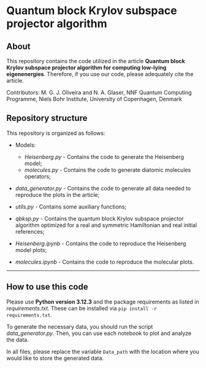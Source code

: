 # Quantum block Krylov subspace projector algorithm

## About 
This repository contains the code utilized in the article **Quantum block Krylov subspace projector algorithm for computing low-lying eigenenergies**. Therefore, if you use our code, please adequately cite the article.

Contributors: M. G. J. Oliveira and  N. A. Glaser, NNF Quantum Computing Programme, Niels Bohr Institute, University of Copenhagen, Denmark

## Repository structure
This repository is organized as follows:

* Models:
    - *Heisenberg.py* - Contains the code to generate the Heisenberg model;
    - *molecules.py* - Contains the code to generate diatomic molecules operators;

* *data_generator.py* - Contains the code to generate all data needed to reproduce the plots in the article;
* *utils.py* - Contains some auxiliary functions;
* *qbksp.py* - Contains the quantum block Krylov subspace projector algorithm optimized for a real and symmetric Hamiltonian and real initial references;
* *Heisenberg.ipynb* - Contains the code to reproduce the Heisenberg model plots;
* *molecules.ipynb* - Contains the code to reproduce the molecular plots.

-------------------------------------------------------------------------------------------

## How to use this code

Please use **Python version 3.12.3** and the package requirements as listed in *requirements.txt*.
These can be installed via `pip install -r requirements.txt`.

To generate the necessary data, you should run the script *data_generator.py*. Then, you can use each notebook to plot and analyze the data. 

In all files, please replace the variable `Data_path` with the location where you would like to store the generated data.
